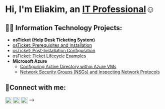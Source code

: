 <h1>Hi, I'm Eliakim, an <a href="https://linkedin.com/in/Eliakim">IT Professional</a>☺</h1>

<h2>👨‍💻 Information Technology Projects:</h2>

- <b>osTicket (Help Desk Ticketing System)</b>
 - [osTicket: Prerequisites and Installation](https://github.com/eliakimnoel/osticket-prereqs)
  - [osTicket: Post-Installation Configuration](https://github.com/eliakimnoel/post-install-config)
  - [osTicket: Ticket Lifecycle Examples](https://github.com/eliakimnoel/ticket-lifecycle)
- <b>Microsoft Azure</b>
  - [Configuring Active Directory within Azure VMs](https://github.com/eliakimnoel/configure-ad)
  - [Network Security Groups (NSGs) and Inspecting Network Protocols](https://github.com/eliakimnoel/azure-network-protocols)

<h2>🤳Connect with me:</h2>

[<img align="left" alt="eliakim | Twitter" width="22px" src="https://cdn.jsdelivr.net/npm/simple-icons@v3/icons/twitter.svg" />][twitter]
[<img align="left" alt="eliakim | LinkedIn" width="22px" src="https://cdn.jsdelivr.net/npm/simple-icons@v3/icons/linkedin.svg" />][linkedin]
[<img align="left" alt="eliakim | Instagram" width="22px" src="https://cdn.jsdelivr.net/npm/simple-icons@v3/icons/instagram.svg" />][instagram]

[twitter]: https://twitter.com/eliakim
[instagram]: https://www.instagram.com/eliakim
[linkedin]: https://linkedin.com/in/Josh
-->
